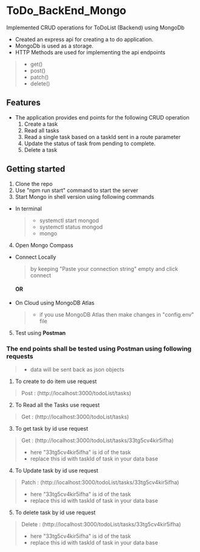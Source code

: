 # ToDo_BackEnd_Mongo
Implemented CRUD operations for ToDoList (Backend) using MongoDb

- Created an express api for creating a to do application.
- MongoDb is used as a storage.
- HTTP Methods are used for implementing the api endpoints
> - get()
> - post()
> - patch()
> - delete()
## Features
- The application provides end points for the following CRUD operation
  1. Create a task
  2. Read all tasks
  3. Read a single task based on a taskId sent in a route parameter
  4. Update the status of task from pending to complete.
  5. Delete a task
  
## Getting started
  1. Clone the repo
  2. Use "npm run start" command to start the server
  3. Start Mongo in shell version using following commands
  - In terminal
    > - systemctl start mongod
    > - systemctl status mongod
    > - mongo
  4. Open Mongo Compass
  - Connect Locally 
    > by keeping "Paste your connection string" empty and click connect
    
    #### OR
  - On Cloud using MongoDB Atlas
    >  - if you use MongoDB Atlas then make changes in "config.env" file
  5. Test using **Postman**
  
### The end points shall be tested using Postman using following requests
  > - data will be sent back as json objects
  1. To create to do item use request
   >Post : (http://localhost:3000/todoList/tasks)

  2. To Read all the Tasks use request
   >Get : (http://localhost:3000/todoList/tasks)

  3. To get task by id use request
   >Get : (http://localhost:3000/todoList/tasks/33tg5cv4kir5ifha)
   >- here "33tg5cv4kir5ifha" is id of the task
   >- replace this id with taskId of task in your data base
  
  4. To Update task by id use request
   > Patch : (http://localhost:3000/todoList/tasks/33tg5cv4kir5ifha)
   > - here "33tg5cv4kir5ifha" is id of the task
   > - replace this id with taskId of task in your data base
   
  5. To delete task by id use request
   > Delete : (http://localhost:3000/todoList/tasks/33tg5cv4kir5ifha)
   > - here "33tg5cv4kir5ifha" is id of the task
   > - replace this id with taskId of task in your data base
